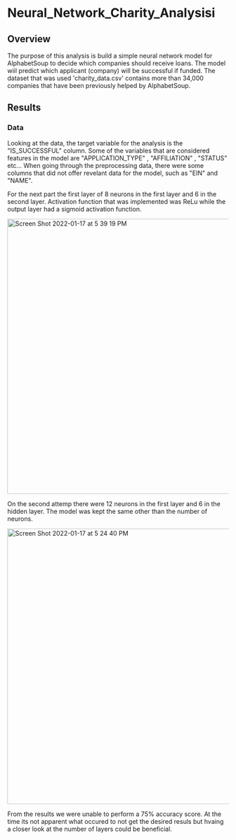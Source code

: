 # Neural_Network_Charity_Analysisi

## Overview
The purpose of this analysis is build a simple neural network model for AlphabetSoup to decide which companies should receive loans. The model wiil predict which applicant (company) will be successful if funded. The dataset that was used 'charity_data.csv' contains more than 34,000 companies that have been previously helped by AlphabetSoup.

## Results

### Data
Looking at the data, the target variable for the analysis is the "IS_SUCCESSFUL" column. Some of the variables that are considered features in the model are "APPLICATION_TYPE" , "AFFILIATION" , "STATUS" etc... When going through the preprocessing data, there were some columns that did not offer revelant data for the model, such as "EIN" and "NAME". 

For the next part the first layer of 8 neurons in the first layer  and 6 in the second layer. Activation function that was implemented was ReLu while the output layer had a sigmoid activation function.

<img width="626" alt="Screen Shot 2022-01-17 at 5 39 19 PM" src="https://user-images.githubusercontent.com/88690258/149844509-2d52d9df-ddaf-40d2-8cc4-46163bee11c3.png">


On the second attemp there were 12 neurons in the first layer and 6 in the hidden layer. The model was kept the same other than the number of neurons.

<img width="627" alt="Screen Shot 2022-01-17 at 5 24 40 PM" src="https://user-images.githubusercontent.com/88690258/149844440-4bd7c5e1-e03b-4538-b376-8d53a152e8cc.png">



From the results we were unable to perform a 75% accuracy score. At the time its not apparent what occured to not get the desired resuls but hvaing a closer look at the number of layers could be beneficial. 

